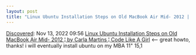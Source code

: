 ```yaml
---
layout: post
title: "Linux Ubuntu Installation Steps on Old MacBook Air Mid- 2012 | by Carla Martins | Code Like A Girl"
---
```

[Discovered](http://rolandtanglao.com/2020/07/29/p1-blogthis-checkvist-list-links-to-blog/): Nov 13, 2022 09:56 [Linux Ubuntu Installation Steps on Old MacBook Air Mid- 2012 ¦ by Carla Martins ¦ Code Like A Girl](https://code.likeagirl.io/linux-ubuntu-installation-steps-on-old-macbook-air-mid-2012-2ba85d397239) <-- great howto, thanks! i will eventually install ubuntu on my MBA 11" 15,1
